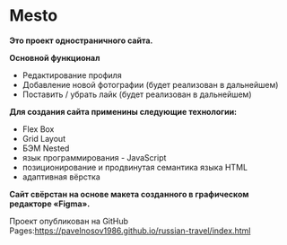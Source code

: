 # Mesto

__Это проект одностраничного сайта.__ 

__Основной функционал__
* Редактирование профиля
* Добавление новой фотографии (будет реализован в дальнейшем)
* Поставить / убрать лайк (будет реализован в дальнейшем)

__Для создания сайта применины следующие технологии:__
* Flex Box 
* Grid Layout 
* БЭМ Nested
* язык программирования - JavaScript
* позиционирование и продвинутая семантика языка HTML
* адаптивная вёрстка


__Сайт свёрстан на основе макета созданного в графическом редакторе «Figma».__

Проект опубликован на GitHub Pages:https://pavelnosov1986.github.io/russian-travel/index.html

